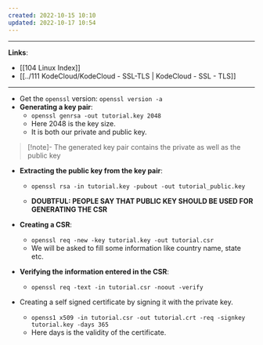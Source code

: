 ```yaml
---
created: 2022-10-15 10:10
updated: 2022-10-17 10:54
---
```

---
**Links**: 
- [[104 Linux Index]]
- [[../111 KodeCloud/KodeCloud - SSL-TLS | KodeCloud - SSL - TLS]]

---
- Get the `openssl` version: `openssl version -a`
- **Generating a key pair**: 
	- `openssl genrsa -out tutorial.key 2048`
	- Here 2048 is the key size.
	- It is both our private and public key.
	
> [!note]- The generated key pair contains the private as well as the public key

- **Extracting the public key from the key pair**:
	- `openssl rsa -in tutorial.key -pubout -out tutorial_public.key`
	
	- **DOUBTFUL: PEOPLE SAY THAT PUBLIC KEY SHOULD BE USED FOR GENERATING THE CSR**
	
- **Creating a CSR**:
	- `openssl req -new -key tutorial.key -out tutorial.csr`
	- We will be asked to fill some information like country name, state etc.
- **Verifying the information entered in the CSR**:
	- `openssl req -text -in tutorial.csr -noout -verify`
- Creating a self signed certificate by signing it with the private key.
	- `openss1 x509 -in tutorial.csr -out tutorial.crt -req -signkey tutorial.key -days 365`
	- Here days is the validity of the certificate.